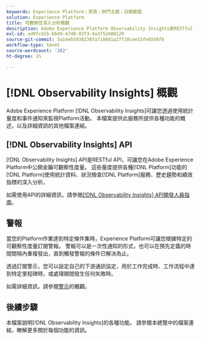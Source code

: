 ```yaml
---
keywords: Experience Platform；首頁；熱門主題；日期範圍
solution: Experience Platform
title: 可觀察性深入分析概觀
description: Adobe Experience Platform Observability Insights是RESTful API，可讓您在Platform活動上公開關鍵量度。 這些量度提供平台使用統計資料、Platform服務健康情況檢查、歷史趨勢和各種Platform功能績效指標的深入分析。
exl-id: ad9fcd1b-b649-47d8-93f3-4a3752480129
source-git-commit: 5a14eb5938236fa7186d1a27f28cee15fe6558f6
workflow-type: tm+mt
source-wordcount: '262'
ht-degree: 1%

---
```


# [!DNL Observability Insights] 概觀

Adobe Experience Platform [!DNL Observability Insights]可讓您透過使用統計量度和事件通知來監視Platform活動。 本檔案提供此服務所提供各種功能的概述，以及詳細資訊的其他檔案連結。

## [!DNL Observability Insights] API

[!DNL Observability Insights] API是RESTful API，可讓您在Adobe Experience Platform中公開金鑰可觀察性度量。 這些量度提供各種[!DNL Platform]功能的[!DNL Platform]使用統計資料、狀況檢查[!DNL Platform]服務、歷史趨勢和績效指標的深入分析。

如需使用API的詳細資訊，請參閱[[!DNL Observability Insights] API開發人員指南](./api/overview.md)。

## 警報

當您的Platform作業達到特定條件集時，Experience Platform可讓您根據特定的可觀察性度量訂閱警報。 警報可以是一次性通知的形式，也可以在預先定義的時間間隔內重複發出，直到觸發警報的條件已解決為止。

透過訂閱警示，您可以設定自己的下游通訊協定，用於工作完成時、工作流程中達到特定里程碑時，或處理期間發生任何失敗時。

如需詳細資訊，請參閱[警示](./alerts/overview.md)的概觀。

## 後續步驟

本檔案說明[!DNL Observability Insights]的各種功能。 請參閱本總覽中的檔案連結，瞭解更多關於每個功能的資訊。
